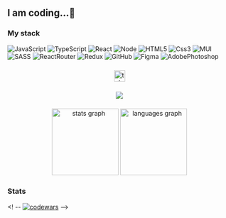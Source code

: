 ## I am coding...👋
### My stack
![JavaScript](https://img.shields.io/badge/JavaScript-090909?style=for-the-badge&logo=JavaScript&logoColor=FFD200)
![TypeScript](https://img.shields.io/badge/TypeScript-090909?style=for-the-badge&logo=TypeScript&logoColor=47C5FB)
![React](https://img.shields.io/badge/React-090909?style=for-the-badge&logo=React&logoColor=47C5FB)
![Node]([https://img.shields.io/badge/React-090909?style=for-the-badge&logo=React&logoColor=47C5FB](https://raw.githubusercontent.com/github/explore/80688e429a7d4ef2fca1e82350fe8e3517d3494d/topics/nodejs/nodejs.png))
![HTML5](https://img.shields.io/badge/HTML5-090909?style=for-the-badge&logo=HTML5&logoColor=FF7A00)
![Css3](https://img.shields.io/badge/Css3-090909?style=for-the-badge&logo=Css3&logoColor=47C5FB)
![MUI](https://img.shields.io/badge/MUI-090909?style=for-the-badge&logo=MUI&logoColor=47C5FB)
![SASS](https://img.shields.io/badge/SASS-090909?style=for-the-badge&logo=SASS&logoColor=CC6699)
![ReactRouter](https://img.shields.io/badge/ReactRouter-090909?style=for-the-badge&logo=ReactRouter&logoColor=00000)
![Redux](https://img.shields.io/badge/Redux-090909?style=for-the-badge&logo=Redux&logoColor=BD00FF)
![GitHub](https://img.shields.io/badge/GitHub-090909?style=for-the-badge&logo=GitHub&logoColor=00000)
![Figma](https://img.shields.io/badge/Figma-090909?style=for-the-badge&logo=Figma&logoColor=F24E1E)
![AdobePhotoshop](https://img.shields.io/badge/AdobePhotoshop-090909?style=for-the-badge&logo=AdobePhotoshop&logoColor=31A8FF)
###

<div align="center">
  <a href="https://t.me/AlexKatsu" target="_blank">
    <img src="https://img.shields.io/static/v1?message=Telegram&logo=telegram&label=&color=2CA5E0&logoColor=white&labelColor=&style=for-the-badge" height="25" alt="telegram logo"  />
  </a>
</div>

###

<div align="center">
  <img src="https://visitor-badge.laobi.icu/badge?page_id=${your.username}.${your.repo.id}"  />
</div>

###

<div align="center">
  <img src="https://github-readme-stats.vercel.app/api?username=avk9&hide_title=false&hide_rank=false&show_icons=true&include_all_commits=true&count_private=true&disable_animations=false&theme=dracula&locale=en&hide_border=false&order=1" height="150" alt="stats graph"  />
  <img src="https://github-readme-stats.vercel.app/api/top-langs?username=avk9&locale=en&hide_title=false&layout=compact&card_width=320&langs_count=5&theme=dracula&hide_border=false&order=2" height="150" alt="languages graph"  />
</div>


###

### Stats
<! -- [![codewars](https://www.codewars.com/users/AVK9/badges/small)](https://www.codewars.com/users/AVK9)  -->

